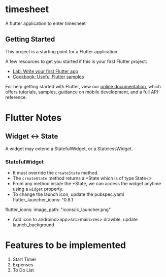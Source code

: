 # timesheet

A flutter application to enter timesheet

## Getting Started

This project is a starting point for a Flutter application.

A few resources to get you started if this is your first Flutter project:

- [Lab: Write your first Flutter app](https://flutter.dev/docs/get-started/codelab)
- [Cookbook: Useful Flutter samples](https://flutter.dev/docs/cookbook)

For help getting started with Flutter, view our
[online documentation](https://flutter.dev/docs), which offers tutorials,
samples, guidance on mobile development, and a full API reference.

# Flutter Notes

## Widget <-> State

A widget may extend a StatefulWidget, or a StatelessWidget.

### StatefulWidget

 * It must override the `createState` method.
 * The `createState` method returns a *State which is of type State<>
 * From any method inside the *State, we can access the widget anytime using a `widget` property.
 * To change the launch icon, update the pubspec.yaml
 flutter_launcher_icons: ^0.8.1
 
 flutter_icons:
   image_path: "icons/ic_launcher.png"
 * Add icon to androind>app>src>main>res> drawble, update launch_background
  <item>
     <bitmap
         android:gravity="center"
         android:src="@drawable/ic_launcher" />
     </item>

# Features to be implemented
1. Start Timer
2. Expenses
3. To Do List
